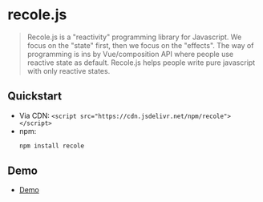 # recole.js
>  Recole.js is a "reactivity" programming library for Javascript. We focus on the "state" first, then we focus on the "effects". The way of programming is ins by Vue/composition API where people use reactive state as default. Recole.js helps people write pure javascript with only reactive states.
## Quickstart
- Via CDN: `<script src="https://cdn.jsdelivr.net/npm/recole"></script>`
- npm: 
  ```bash
  npm install recole
  ```

## Demo
- [Demo](https://ethansnow2012.github.io/recole)
